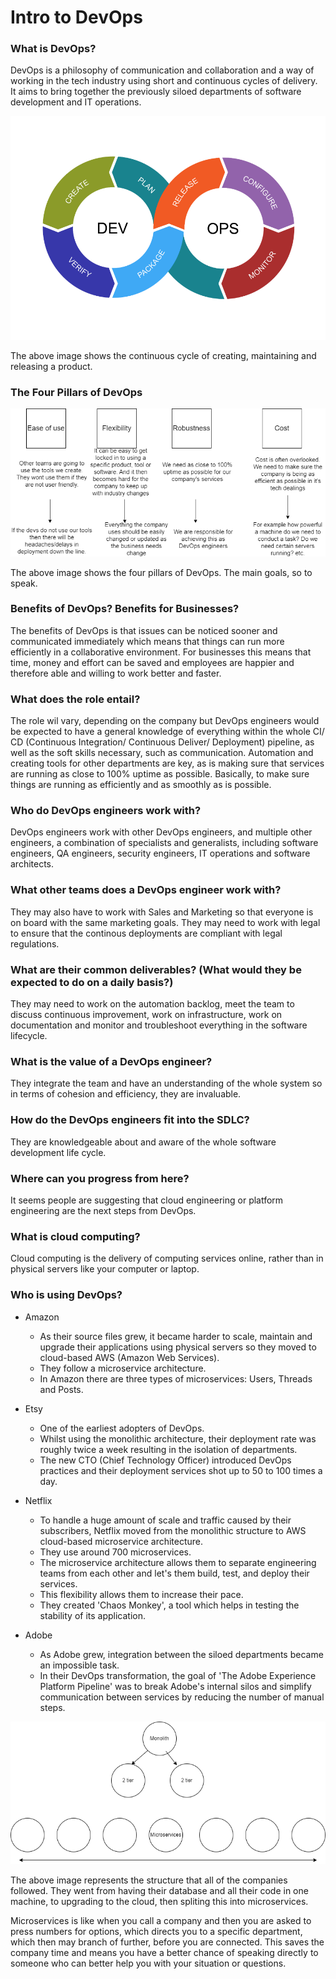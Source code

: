 # Intro to DevOps

### What is DevOps?

DevOps is a philosophy of communication and collaboration and a way of working in the tech industry using short and continuous cycles of delivery.  It aims to bring together the previously siloed departments of software development and IT operations.

![alt text](devops.png)

The above image shows the continuous cycle of creating, maintaining and releasing a product.

### The Four Pillars of DevOps

![alt text](4pillarsOfDevOps.png)

The above image shows the four pillars of DevOps.  The main goals, so to speak.

### Benefits of DevOps?  Benefits for Businesses?

The benefits of DevOps is that issues can be noticed sooner and communicated immediately which means that things can run more efficiently in a collaborative environment.  For businesses this means that time, money and effort can be saved and employees are happier and therefore able and willing to work better and faster.

### What does the role entail?

The role wil vary, depending on the company but DevOps engineers would be expected to have a general knowledge of everything within the whole CI/ CD (Continuous Integration/ Continuous Deliver/ Deployment) pipeline, as well as the soft skills necessary, such as communication.  Automation and creating tools for other departments are key, as is making sure that services are running as close to 100% uptime as possible. Basically, to make sure things are running as efficiently and as smoothly as is possible.

### Who do DevOps engineers work with?

DevOps engineers work with other DevOps engineers, and multiple other engineers, a combination of specialists and generalists, including software engineers, QA engineers, security engineers, IT operations and software architects.

### What other teams does a DevOps engineer work with?

They may also have to work with Sales and Marketing so that everyone is on board with the same marketing goals.  They may need to work with legal to ensure that the continous deployments are compliant with legal regulations.

### What are their common deliverables? (What would they be expected to do on a daily basis?)

They may need to work on the automation backlog, meet the team to discuss continuous improvement, work on infrastructure, work on documentation and monitor and troubleshoot everything in the software lifecycle.

### What is the value of a DevOps engineer?

They integrate the team and have an understanding of the whole system so in terms of cohesion and efficiency, they are invaluable.

### How do the DevOps engineers fit into the SDLC?

They are knowledgeable about and aware of the whole software development life cycle.

### Where can you progress from here?

It seems people are suggesting that cloud engineering or platform engineering are the next steps from DevOps.

### What is cloud computing?

Cloud computing is the delivery of computing services online, rather than in physical servers like your computer or laptop.

### Who is using DevOps?

- Amazon
    - As their source files grew, it became harder to scale, maintain and upgrade their applications using physical servers so they moved to cloud-based AWS (Amazon Web Services).
    - They follow a microservice architecture.
    - In Amazon there are three types of microservices: Users, Threads and Posts.

- Etsy
    - One of the earliest adopters of DevOps.
    - Whilst using the monolithic architecture, their deployment rate was roughly twice a week resulting in the isolation of departments.
    - The new CTO (Chief Technology Officer) introduced DevOps practices and their deployment services shot up to 50 to 100 times a day.

- Netflix
    - To handle a huge amount of scale and traffic caused by their subscribers, Netflix moved from the monolithic structure to AWS cloud-based microservice architecture.
    - They use around 700 microservices.
    - The microservice architecture allows them to separate engineering teams from each other and let's them build, test, and deploy their services.
    - This flexibility allows them to increase their pace.
    - They created 'Chaos Monkey', a tool which helps in testing the stability of its application.

- Adobe
    - As Adobe grew, integration between the siloed departments became an impossible task.
    - In their DevOps transformation, the goal of 'The Adobe Experience Platform Pipeline' was to break Adobe's internal silos and simplify communication between services by reducing the number of manual steps.

![alt text](mono_to_microservices.png)

The above image represents the structure that all of the companies followed.  They went from having their database and all their code in one machine, to upgrading to the cloud, then spliting this into microservices.

Microservices is like when you call a company and then you are asked to press numbers for options, which directs you to a specific department, which then may branch of further, before you are connected.  This saves the company time and means you have a better chance of speaking directly to someone who can better help you with your situation or questions.